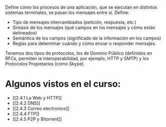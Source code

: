 Define cómo los procesos de una aplicación, que se ejecutan en distintos sistemas
terminales, se pasan los mensajes entre sí. 
Define:
- Tipo de mensajes intercambiados (petición, respuesta, etc.)
- Sintaxis de los mensajes (qué campos en los mensajes y cómo están delineados)
- Semántica de los campos (significado de la información en los campos)
- Reglas para determinar cuándo y cómo enviar o responder mensajes.

Tenemos dos tipos de protocolos, los de Dominio Público (definidos en RFCs, permiten la interoperabilidad, por ejemplo, HTTP y SMTP) y los Protocolos Propietarios (como Skype).

# Algunos vistos en el curso:
- [[2.4.1 La Web y HTTP]]
- [[2.4.2 DNS]]
- [[2.4.3 Correo electronico]]
- [[2.4.4 FTP]]
- [[2.4.5 P2P y Bitorrent]]

